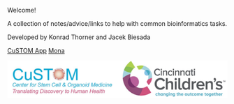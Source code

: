 Welcome!

A collection of notes/advice/links to help with common bioinformatics tasks.

Developed by Konrad Thorner and Jacek Biesada

[CuSTOM App](https://github.com/ZornLab/CuSTOM_app)
[Mona](https://github.com/ZornLab/Mona)

![custom](/images/custom_cchmc.png)
